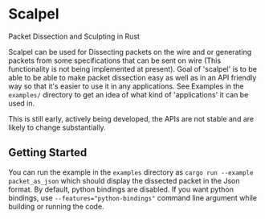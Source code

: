 # Scalpel

Packet Dissection and Sculpting in Rust

Scalpel can be used for Dissecting packets on the wire and or generating packets from some specifications that can be sent on wire (This functionality is not being implemented at present). Goal of 'scalpel' is to be able to be able to make packet dissection easy as well as in an API friendly way so that it's easier to use it in any applications. See Examples in the `examples/` directory to get an idea of what kind of 'applications' it can be used in.

This is still early, actively being developed, the APIs are not stable and are likely to change substantially.

## Getting Started

You can run the example in the `examples` directory as `cargo run --example packet_as_json` which should display the dissected packet in the Json format.
By default, python bindings are disabled. If you want python bindings, use `--features="python-bindings"` command line argument while building or running the code.
